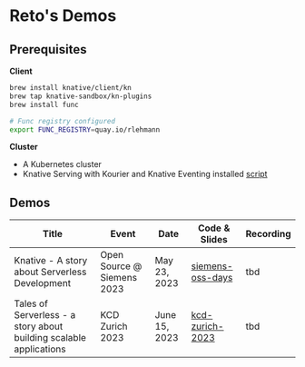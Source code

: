 # Reto's Demos

## Prerequisites

**Client**

```bash
brew install knative/client/kn
brew tap knative-sandbox/kn-plugins
brew install func

# Func registry configured
export FUNC_REGISTRY=quay.io/rlehmann
```

**Cluster**

* A Kubernetes cluster
* Knative Serving with Kourier and Knative Eventing installed [script](https://github.com/ReToCode/local-kind-setup)

## Demos

| Title                                                               | Event                      | Date          | Code & Slides                          | Recording | 
|---------------------------------------------------------------------|----------------------------|---------------|----------------------------------------|-----------|
| 	Knative - A story about Serverless Development                     | Open Source @ Siemens 2023 | May 23, 2023  | [siemens-oss-days](./siemens-oss-days) | tbd       |  
| 	Tales of Serverless - a story about building scalable applications | KCD Zurich 2023            | June 15, 2023 | [kcd-zurich-2023](./kcd-zurich-2023)   | tbd       |  

